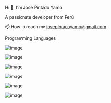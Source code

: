 Hi 👋, I'm Jose Pintado Yamo 

A passionate developer from Perú

📫 How to reach me josepintadoyamo@gmail.com


Programming Languages


![image](https://user-images.githubusercontent.com/109483223/236314801-32098cbc-6bec-47e0-8388-fd6412e778ae.png)

![image](https://user-images.githubusercontent.com/109483223/236314458-ceaac6fc-a56e-41e9-ade2-6d472368c947.png)

![image](https://user-images.githubusercontent.com/109483223/236314835-ff433719-7696-487f-b0d2-bbbd4f91a687.png)

![image](https://user-images.githubusercontent.com/109483223/236314896-a01db6ed-7dc8-4c9b-90c1-cbfcf5f9196d.png)

![image](https://user-images.githubusercontent.com/109483223/236314958-953e196d-00d1-4fca-8b1e-002cbce96d87.png)

![image](https://user-images.githubusercontent.com/109483223/236314986-32e216a4-a00f-41f2-8f7f-8c12faaeaf4a.png)
